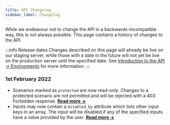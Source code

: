 ```yaml
---
title: API Changelog
sidebar_label: Changelog
---
```


While we endeavour not to change the API in a backwards-incompatible way, this is not always possible. This page contains a history of changes to the API.

:::info Release dates
Changes described on this page will already be live on our staging server, while those with a date in the future will not yet be live on the production server until the specified date. See [Introduction to the API → Environments](intro.md#environments) for more information.
:::

### 1st February 2022

* Scenarios marked as `protected` are now read-only. Changes to a protected scenario are not permitted and will be rejected with a 403 Forbidden response. [**Read more →**](scenario-basics.md#protected-scenarios)
* Inputs may now contain a `disabled_by` attribute which lists other input keys in an array. The input will be disabled if any of the specified inputs have a value provided by the user. [**Read more →**](inputs.md#mutually-exclusive-inputs)
